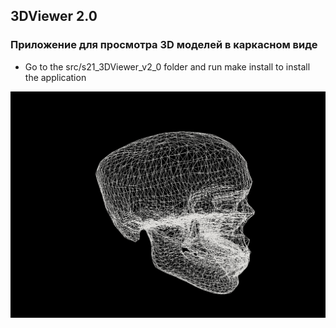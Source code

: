 ## 3DViewer 2.0

###  Приложение для просмотра 3D моделей в каркасном виде

* Go to the src/s21_3DViewer_v2_0 folder and run make install to install the application

![](images/skull)
